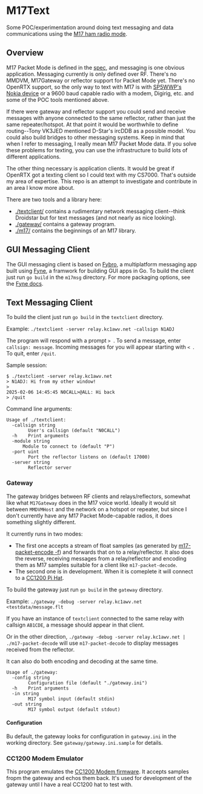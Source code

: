 # M17Text

Some POC/experimentation around doing text messaging and data communications using the [M17 ham radio mode](https://m17foundation.org/).

## Overview

M17 Packet Mode is defined in the [spec](https://spec.m17project.org), and messaging is one obvious application. Messaging currently is only defined over RF. There's no MMDVM, M17Gateway or reflector support for Packet Mode yet. There's no OpenRTX support, so the only way to text with M17 is with [SP5WWP's Nokia device](https://github.com/M17-Project/M17_3310-fw) or a 9600 baud capable radio with a modem, Digirig, etc. and some of the POC tools mentioned above.

If there were gateway and reflector support you could send and receive messages with anyone connected to the same reflector, rather than just the same repeater/hotspot. At that point it would be worthwhile to define routing--Tony VK3JED mentioned D-Star's ircDDB as a possible model. You could also build bridges to other messaging systems. Keep in mind that when I refer to messaging, I really mean M17 Packet Mode data. If you solve these problems for texting, you can use the infrastructure to build lots of different applications. 

The other thing necessary is application clients. It would be great if OpenRTX got a texting client so I could text with my CS7000. That's outside my area of expertise. This repo is an attempt to investigate and contribute in an area I know more about.

There are two tools and a library here:

* [./textclient/](./textclient/) contains a rudimentary network messaging client--think Droidstar but for text messages (and not nearly as nice looking).
* [./gateway/](./gateway/) contains a gateway program. 
* [./m17/](./m17/) contains the beginnings of an M17 library.

## GUI Messaging Client

The GUI messaging client is based on [Fybro](https://github.com/andydotxyz/fybro), a multiplatform messaging app built using [Fyne](https://fyne.io/), a framwork for building GUI apps in Go. To build the client just run `go build` in the `m17msg` directory. For more packaging options, see the [Fyne docs](https://docs.fyne.io/started/packaging).


## Text Messaging Client

To build the client just run `go build` in the `textclient` directory. 

Example: `./textclient -server relay.kc1awv.net -callsign N1ADJ`

The program will respond with a prompt `> `. To send a message, enter `callsign: message`. Incoming messages for you will appear starting with `< `. To quit, enter `/quit`.

Sample session:
```
$ ./textclient -server relay.kc1awv.net
> N1ADJ: Hi from my other window!
>
2025-02-06 14:45:45 N0CALL>@ALL: Hi back
> /quit
```

Command line arguments:
```
Usage of ./textclient:
  -callsign string
    	User's callsign (default "N0CALL")
  -h	Print arguments
  -module string
      Module to connect to (default "P")
  -port uint
    	Port the reflector listens on (default 17000)
  -server string
    	Reflector server
```

### Gateway

The gateway bridges between RF clients and relays/reflectors, somewhat like what `M17Gateway` does in the M17 voice world. Ideally it would sit between `MMDVMHost` and the network on a hotspot or repeater, but since I don't currently have any M17 Packet Mode-capable radios, it does something slightly different. 

It currently runs in two modes:
* The first one accepts a stream of float samples (as generated by [m17-packet-encode -f](https://github.com/M17-Project/M17_Implementations/tree/main/SP5WWP/m17-packet)) and forwards that on to a relay/reflector. It also does the reverse, receiving messages from a relay/reflector and encoding them as M17 samples suitable for a client like `m17-packet-decode`.
* The second one is in development. When it is comeplete it will connect to a [CC1200 Pi Hat](https://github.com/M17-Project/CC1200_HAT-hw).

To build the gateway just run `go build` in the `gateway` directory. 

Example: `./gateway -debug -server relay.kc1awv.net <testdata/message.flt`

If you have an instance of `textclient` connected to the same relay with callsign `AB1CDE`, a message should appear in that client.

Or in the other direction, `./gateway -debug -server relay.kc1awv.net | ./m17-packet-decode` will use `m17-packet-decode` to display messages received from the reflector.

It can also do both encoding and decoding at the same time.

```
Usage of ./gateway:
  -config string
    	Configuration file (default "./gateway.ini")
  -h	Print arguments
  -in string
    	M17 symbol input (default stdin)
  -out string
    	M17 symbol output (default stdout)
```

#### Configuration

Bu default, the gateway looks for configuration in `gateway.ini` in the working directory. See `gateway/gateway.ini.sample` for details.

### CC1200 Modem Emulator

This program emulates the [CC1200 Modem firmware](https://github.com/M17-Project/CC1200_HAT-fw). It accepts samples fropm the gateway and echos them back. It's used for development of the gateway until I have a real CC1200 hat to test with.
